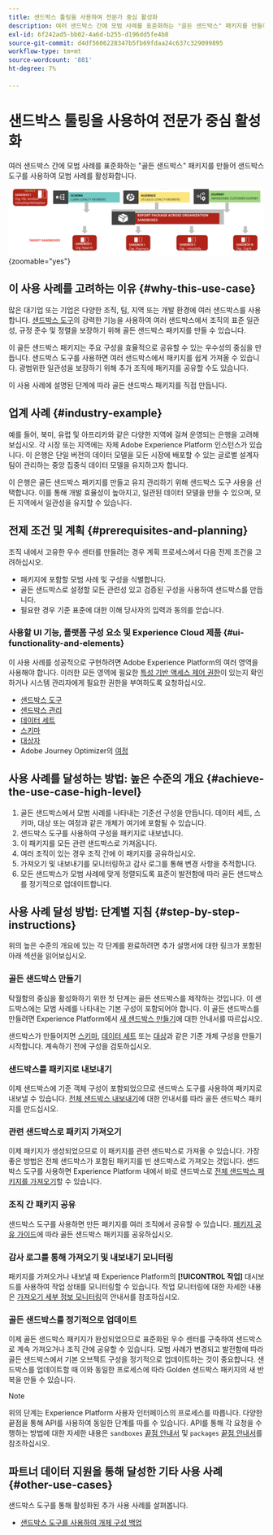 ```yaml
---
title: 샌드박스 툴링을 사용하여 전문가 중심 활성화
description: 여러 샌드박스 간에 모범 사례를 표준화하는 "골든 샌드박스" 패키지를 만들어 샌드박스 도구를 사용하여 모범 사례를 활성화합니다.
exl-id: 6f242ad5-bb02-4a6d-b255-d196dd5fe4b8
source-git-commit: d4df5606228347b5fb69fdaa24c637c329099895
workflow-type: tm+mt
source-wordcount: '881'
ht-degree: 7%

---
```


# 샌드박스 툴링을 사용하여 전문가 중심 활성화

여러 샌드박스 간에 모범 사례를 표준화하는 &quot;골든 샌드박스&quot; 패키지를 만들어 샌드박스 도구를 사용하여 모범 사례를 활성화합니다.

![다른 조직에 패키지 내보내기 개요](../images/use-cases/packages-across-orgs.png){zoomable="yes"}

## 이 사용 사례를 고려하는 이유 {#why-this-use-case}

많은 대기업 또는 기업은 다양한 조직, 팀, 지역 또는 개발 환경에 여러 샌드박스를 사용합니다. [샌드박스 도구](../ui/sandbox-tooling.md)의 강력한 기능을 사용하여 여러 샌드박스에서 조직의 표준 일관성, 규정 준수 및 정렬을 보장하기 위해 골든 샌드박스 패키지를 만들 수 있습니다.

이 골든 샌드박스 패키지는 주요 구성을 효율적으로 공유할 수 있는 우수성의 중심을 만듭니다. 샌드박스 도구를 사용하면 여러 샌드박스에서 패키지를 쉽게 가져올 수 있습니다. 광범위한 일관성을 보장하기 위해 추가 조직에 패키지를 공유할 수도 있습니다.

이 사용 사례에 설명된 단계에 따라 골든 샌드박스 패키지를 직접 만듭니다.

## 업계 사례 {#industry-example}

예를 들어, 북미, 유럽 및 아프리카와 같은 다양한 지역에 걸쳐 운영되는 은행을 고려해 보십시오. 각 시장 또는 지역에는 자체 Adobe Experience Platform 인스턴스가 있습니다. 이 은행은 단일 버전의 데이터 모델을 모든 시장에 배포할 수 있는 글로벌 설계자 팀이 관리하는 중앙 집중식 데이터 모델을 유지하고자 합니다.

이 은행은 골든 샌드박스 패키지를 만들고 유지 관리하기 위해 샌드박스 도구 사용을 선택합니다. 이를 통해 개발 효율성이 높아지고, 일관된 데이터 모델을 만들 수 있으며, 모든 지역에서 일관성을 유지할 수 있습니다.

## 전제 조건 및 계획 {#prerequisites-and-planning}

조직 내에서 고유한 우수 센터를 만들려는 경우 계획 프로세스에서 다음 전제 조건을 고려하십시오.

- 패키지에 포함할 모범 사례 및 구성을 식별합니다.
- 골든 샌드박스로 설정할 모든 관련성 있고 검증된 구성을 사용하여 샌드박스를 만듭니다.
- 필요한 경우 기준 표준에 대한 이해 당사자의 입력과 동의를 얻습니다.

### 사용할 UI 기능, 플랫폼 구성 요소 및 Experience Cloud 제품 {#ui-functionality-and-elements}

이 사용 사례를 성공적으로 구현하려면 Adobe Experience Platform의 여러 영역을 사용해야 합니다. 이러한 모든 영역에 필요한 [특성 기반 액세스 제어 권한](../../access-control/abac/overview.md)이 있는지 확인하거나 시스템 관리자에게 필요한 권한을 부여하도록 요청하십시오.

- [샌드박스 도구](../ui/sandbox-tooling.md)
- [샌드박스 관리](../ui/user-guide.md)
- [데이터 세트](../../catalog/datasets/overview.md)
- [스키마](../../xdm//home.md)
- [대상자](../../segmentation/home.md)
- Adobe Journey Optimizer의 [여정](https://experienceleague.adobe.com/en/docs/journey-optimizer/using/orchestrate-journeys/journey)

## 사용 사례를 달성하는 방법: 높은 수준의 개요 {#achieve-the-use-case-high-level}

1. 골든 샌드박스에서 모범 사례를 나타내는 기준선 구성을 만듭니다. 데이터 세트, 스키마, 대상 또는 여정과 같은 개체가 여기에 포함될 수 있습니다.
2. 샌드박스 도구를 사용하여 구성을 패키지로 내보냅니다.
3. 이 패키지를 모든 관련 샌드박스로 가져옵니다.
4. 여러 조직이 있는 경우 조직 간에 이 패키지를 공유하십시오.
5. 가져오기 및 내보내기를 모니터링하고 감사 로그를 통해 변경 사항을 추적합니다.
6. 모든 샌드박스가 모범 사례에 맞게 정렬되도록 표준이 발전함에 따라 골든 샌드박스를 정기적으로 업데이트합니다.

## 사용 사례 달성 방법: 단계별 지침 {#step-by-step-instructions}

위의 높은 수준의 개요에 있는 각 단계를 완료하려면 추가 설명서에 대한 링크가 포함된 아래 섹션을 읽어보십시오.

### 골든 샌드박스 만들기

탁월함의 중심을 활성화하기 위한 첫 단계는 골든 샌드박스를 제작하는 것입니다. 이 샌드박스에는 모범 사례를 나타내는 기본 구성이 포함되어야 합니다. 이 골든 샌드박스를 만들려면 Experience Platform에서 [새 샌드박스 만들기](../ui/user-guide.md#create-a-new-sandbox)에 대한 안내서를 따르십시오.

샌드박스가 만들어지면 [스키마](../../xdm/ui/resources/schemas.md#create-a-new-schema), [데이터 세트](../../catalog/datasets/user-guide.md#create-a-dataset) 또는 [대상](../../segmentation/ui/segment-builder.md)과 같은 기준 개체 구성을 만들기 시작합니다. 계속하기 전에 구성을 검토하십시오.

### 샌드박스를 패키지로 내보내기

이제 샌드박스에 기준 객체 구성이 포함되었으므로 샌드박스 도구를 사용하여 패키지로 내보낼 수 있습니다. [전체 샌드박스 내보내기](../ui/sandbox-tooling.md#export-an-entire-sandbox)에 대한 안내서를 따라 골든 샌드박스 패키지를 만드십시오.

### 관련 샌드박스로 패키지 가져오기

이제 패키지가 생성되었으므로 이 패키지를 관련 샌드박스로 가져올 수 있습니다. 가장 좋은 방법은 전체 샌드박스가 포함된 패키지를 빈 샌드박스로 가져오는 것입니다. 샌드박스 도구를 사용하면 Experience Platform 내에서 바로 샌드박스로 [전체 샌드박스 패키지를 가져오기](../../sandboxes/ui/sandbox-tooling.md#import-the-entire-sandbox-package)할 수 있습니다.

### 조직 간 패키지 공유

샌드박스 도구를 사용하면 만든 패키지를 여러 조직에서 공유할 수 있습니다. [패키지 공유 가이드](../../sandboxes/ui/sharing-packages-across-orgs.md)에 따라 골든 샌드박스 패키지를 공유하십시오.

### 감사 로그를 통해 가져오기 및 내보내기 모니터링

패키지를 가져오거나 내보낼 때 Experience Platform의 **[!UICONTROL 작업]** 대시보드를 사용하여 작업 상태를 모니터링할 수 있습니다. 작업 모니터링에 대한 자세한 내용은 [가져오기 세부 정보 모니터링](../../sandboxes/ui/sandbox-tooling.md#monitor-import-details)의 안내서를 참조하십시오.

### 골든 샌드박스를 정기적으로 업데이트

이제 골든 샌드박스 패키지가 완성되었으므로 표준화된 우수 센터를 구축하여 샌드박스로 계속 가져오거나 조직 간에 공유할 수 있습니다. 모범 사례가 변경되고 발전함에 따라 골든 샌드박스에서 기본 오브젝트 구성을 정기적으로 업데이트하는 것이 중요합니다. 샌드박스를 업데이트할 때 이와 동일한 프로세스에 따라 Golden 샌드박스 패키지의 새 반복을 만들 수 있습니다.

>[!NOTE]
>
> 위의 단계는 Experience Platform 사용자 인터페이스의 프로세스를 따릅니다. 다양한 끝점을 통해 API를 사용하여 동일한 단계를 따를 수 있습니다. API를 통해 각 요청을 수행하는 방법에 대한 자세한 내용은 `sandboxes` [끝점 안내서](https://experienceleague.adobe.com/en/docs/experience-platform/sandbox/api/sandboxes#create) 및 `packages` [끝점 안내서](https://experienceleague.adobe.com/en/docs/experience-platform/sandbox/sandbox-tooling-api/packages)를 참조하십시오.

## 파트너 데이터 지원을 통해 달성한 기타 사용 사례 {#other-use-cases}

샌드박스 도구를 통해 활성화된 추가 사용 사례를 살펴봅니다.

- [샌드박스 도구를 사용하여 개체 구성 백업](./backup-object-configuration.md)
